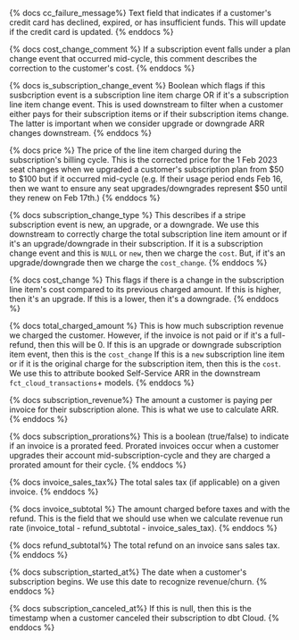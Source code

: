{% docs cc_failure_message%}
Text field that indicates if a customer's credit card has declined, expired, or has insufficient funds. This will update if the credit card is updated.
{% enddocs %}

{% docs cost_change_comment %}
If a subscription event falls under a plan change event that occurred mid-cycle, this comment describes the correction to the customer's cost.
{% enddocs %}

{% docs is_subscription_change_event %}
Boolean which flags if this susbcription event is a subscription line item charge OR if it's a subscription line item change event. This is used downstream to filter when a customer either pays for their subscription items or if their subscription items change. The latter is important when we consider upgrade or downgrade ARR changes downstream.
{% enddocs %}

{% docs price %}
The price of the line item charged during the subscription's billing cycle. This is the corrected price for the 1 Feb 2023 seat changes when we upgraded a customer's subscription plan from $50 to $100 but if it occurred mid-cycle (e.g. If their usage period ends Feb 16, then we want to ensure any seat upgrades/downgrades represent $50 until they renew on Feb 17th.)
{% enddocs %}

{% docs subscription_change_type %}
This describes if a stripe subscription event is new, an upgrade, or a downgrade. We use this downstream to correctly charge the total subscription line item amount or if it's an upgrade/downgrade in their subscription. If it is a subscription change event and this is `NULL` or `new`, then we charge the `cost`. But, if it's an upgrade/downgrade then we charge the `cost_change`.
{% enddocs %}

{% docs cost_change %}
This flags if there is a change in the subscription line item's cost compared to its previous charged amount. If this is higher, then it's an upgrade. If this is a lower, then it's a downgrade.
{% enddocs %}

{% docs total_charged_amount %}
This is how much subscription revenue we charged the customer. However, if the invoice is not paid or if it's a full-refund, then this will be 0. If this is an upgrade or downgrade subscription item event, then this is the `cost_change` If this is a `new` subscription line item or if it is the original charge for the subscription item, then this is the `cost`. We use this to attribute booked Self-Service ARR in the downstream `fct_cloud_transactions`+ models.
{% enddocs %}

{% docs subscription_revenue%}
The amount a customer is paying per invoice for their subscription alone. This is what we use to calculate ARR.
{% enddocs %}

{% docs subscription_prorations%}
This is a boolean (true/false) to indicate if an invoice is a prorated feed. Prorated invoices occur when a customer upgrades their account mid-subscription-cycle and they are charged a prorated amount for their cycle.
{% enddocs %}

{% docs invoice_sales_tax%}
The total sales tax (if applicable) on a given invoice.
{% enddocs %}

{% docs invoice_subtotal %}
The amount charged before taxes and with the refund. This is the field that we should use when we calculate revenue run rate (invoice_total - refund_subtotal - invoice_sales_tax).
{% enddocs %}

{% docs refund_subtotal%}
The total refund on an invoice sans sales tax.
{% enddocs %}

{% docs subscription_started_at%}
The date when a customer's subscription begins. We use this date to recognize revenue/churn.
{% enddocs %}

{% docs subscription_canceled_at%}
If this is null, then this is the timestamp when a customer canceled their subscription to dbt Cloud.
{% enddocs %}
